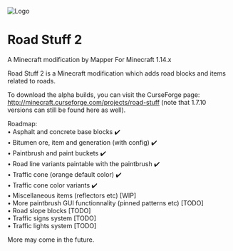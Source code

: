 ![Logo](http://killermapper.net/roadstuffmod/RoadStuffLogo.png)
# Road Stuff 2
A Minecraft modification by Mapper
For Minecraft 1.14.x


Road Stuff 2 is a Minecraft modification which adds road blocks and items related to roads.

To download the alpha builds, you can visit the CurseForge page: http://minecraft.curseforge.com/projects/road-stuff (note that 1.7.10 versions can still be found here as well).

Roadmap:  
• Asphalt and concrete base blocks ✔️  
• Bitumen ore, item and generation (with config) ✔️  
• Paintbrush and paint buckets ✔️  
• Road line variants paintable with the paintbrush ✔️  
• Traffic cone (orange default color) ✔️  
• Traffic cone color variants ✔️  
• Miscellaneous items (reflectors etc) [WIP]  
• More paintbrush GUI functionnality (pinned patterns etc) [TODO]  
• Road slope blocks [TODO]  
• Traffic signs system [TODO]  
• Traffic lights system [TODO]  

More may come in the future.
